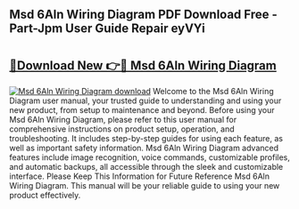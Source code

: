 ## Msd 6Aln Wiring Diagram PDF Download Free - Part-Jpm User Guide Repair eyVYi

# <h2><a href="http://dft4k7.blite.top/?on=Msd+6Aln+Wiring+Diagram">🔗Download New 👉🔴 Msd 6Aln Wiring Diagram</a></h2>

[![Msd 6Aln Wiring Diagram download](https://i.imgur.com/lujVjoI.png)](http://dft4k7.blite.top/?on=Msd+6Aln+Wiring+Diagram)
Welcome to the Msd 6Aln Wiring Diagram user manual, your trusted guide to understanding and using your new product, from setup to maintenance and beyond. Before using your Msd 6Aln Wiring Diagram, please refer to this user manual for comprehensive instructions on product setup, operation, and troubleshooting. It includes step-by-step guides for using each feature, as well as important safety information. Msd 6Aln Wiring Diagram advanced features include image recognition, voice commands, customizable profiles, and automatic backups, all accessible through the sleek and customizable interface. Please Keep This Information for Future Reference Msd 6Aln Wiring Diagram. This manual will be your reliable guide to using your new product effectively.

